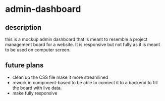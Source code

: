 # admin-dashboard

## description
this is a mockup admin dashboard that is meant to resemble a project management board for a website. It is responsive but not fully as it is meant to be used on computer screen. 

## future plans
- clean up the CSS file make it more streamlined
- rework in component-based to be able to connect it to a backend to fill the board with live data.
- make fully responsive